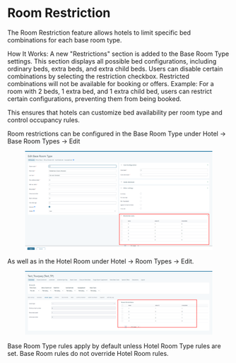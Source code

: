 # Room Restriction

The Room Restriction feature allows hotels to limit specific bed combinations for each base room type.

How It Works: A new "Restrictions" section is added to the Base Room Type settings. This section displays all possible bed configurations, including ordinary beds, extra beds, and extra child beds. Users can disable certain combinations by selecting the restriction checkbox. Restricted combinations will not be available for booking or offers. Example: For a room with 2 beds, 1 extra bed, and 1 extra child bed, users can restrict certain configurations, preventing them from being booked.

This ensures that hotels can customize bed availability per room type and control occupancy rules.

Room restrictions can be configured in the Base Room Type under Hotel → Base Room Types → Edit

<figure><img src="../../../.gitbook/assets/image (2) (1) (1) (1).png" alt=""><figcaption></figcaption></figure>

As well as in the Hotel Room under Hotel → Room Types → Edit.

<figure><img src="../../../.gitbook/assets/image (3) (2).png" alt=""><figcaption></figcaption></figure>

Base Room Type rules apply by default unless Hotel Room Type rules are set. Base Room rules do not override Hotel Room rules.
